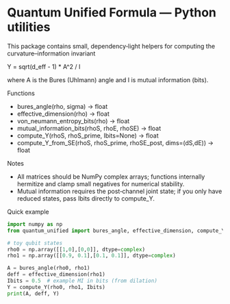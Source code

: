 Quantum Unified Formula — Python utilities
=========================================

This package contains small, dependency‑light helpers for computing the
curvature–information invariant

  Y = sqrt(d_eff - 1) * A^2 / I

where A is the Bures (Uhlmann) angle and I is mutual information (bits).

Functions

- bures_angle(rho, sigma) → float
- effective_dimension(rho) → float
- von_neumann_entropy_bits(rho) → float
- mutual_information_bits(rhoS, rhoE, rhoSE) → float
- compute_Y(rhoS, rhoS_prime, Ibits=None) → float
- compute_Y_from_SE(rhoS, rhoS_prime, rhoSE_post, dims=(dS,dE)) → float

Notes

- All matrices should be NumPy complex arrays; functions internally
  hermitize and clamp small negatives for numerical stability.
- Mutual information requires the post‑channel joint state; if you only
  have reduced states, pass Ibits directly to compute_Y.

Quick example

```python
import numpy as np
from quantum_unified import bures_angle, effective_dimension, compute_Y, mutual_information_bits

# toy qubit states
rho0 = np.array([[1,0],[0,0]], dtype=complex)
rho1 = np.array([[0.9, 0.1],[0.1, 0.1]], dtype=complex)

A = bures_angle(rho0, rho1)
deff = effective_dimension(rho1)
Ibits = 0.5  # example MI in bits (from dilation)
Y = compute_Y(rho0, rho1, Ibits)
print(A, deff, Y)
```

